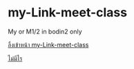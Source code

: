 # my-Link-meet-class
My or M1/2 in bodin2 only

[ลิ้งเข้าหน้า my-Link-meet-class](https://github.com/beginnerprach/my-Link-meet-class/releases/tag/LinkclassV2.2.0)


[ไม่มีไร](https://www.youtube.com/watch?v=dQw4w9WgXcQ&ab_channel=RickAstley)
